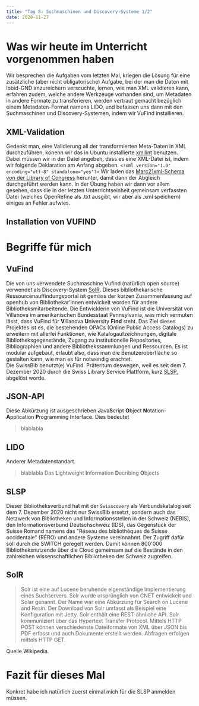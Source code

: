 ```yaml
---
title: "Tag 8: Suchmaschinen und Discovery-Systeme 1/2"
date: 2020-11-27
---
```


# Was wir heute im Unterricht vorgenommen haben
Wir besprechen die Aufgaben vom letzten Mal, kriegen die Lösung für eine zusätzliche (aber nicht obligatorische) Aufgabe, bei der man die Daten mit lobid-GND anzureichern verscuchte, lernen, wie man XML validieren kann, erfahren zudem, welche andere Werkzeuge vorhanden sind, um Metadaten in andere Formate zu transferieren, werden vertraut gemacht bezüglich einem Metadaten-Format namens LIDO, und befassen uns dann mit den Suchmaschinen und Discovery-Systemen, indem wir VuFind installieren. 

## XML-Validation
Gedenkt man, eine Validierung all der transformierten Meta-Daten in XML durchzuführen, könenn wir das in Ubuntu installierte [xmllint](https://en.wikipedia.org/wiki/Libxml2) benutzen. Dabei müssen wir in der Datei angeben, dass es eine XML-Datei ist, indem wir folgende Deklaration am Anfang abgeben. 
`<?xml version="1.0" encoding="utf-8" standalone="yes"?>`
Wir laden das [Marc21xml-Schema von der Library of Congress](https://www.loc.gov/standards/marcxml/schema/MARC21slim.xsd) herunter, damit dann der Abgleich durchgeführt werden kann. 
In der Übung haben wir dann vor allem gesehen, dass die in der letzten Unterrichtseinheit gemeinsam verfassten Datei (welches OpenRefine als .txt ausgibt, wir aber als .xml speichern) einiges an Fehler aufwies. 

## Installation von VUFIND

# Begriffe für mich

## VuFind
Die von uns verwendete Suchmaschine Vufind (natürlich open source) verwendet als Discovery-System [SolR](#SolR). Dieses bibliothekarische Ressourcenauffindungsportal ist gemäss der kurzen Zusammenfassung auf openhub von Bibliothekar'innen entwickelt worden für andere Bibliotheksmitarbeitende. Die Entwicklerin von VuFind ist die Universität von Villanova im amerikanischen Bundesstaat Pennsylvania, was mich vermuten lässt, dass VuFind für **V**illanova **U**niversity **Find** steht. 
Das Ziel dieses Projektes ist es, die bestehenden OPACs (Online Public Access Catalogs) zu erweitern mit allerlei Funktionen, wie Katalogaufzeichnungen, digitale Bibliotheksgegenstände, Zugang zu institutionelle Repositories, Bibliographien und andere Bibliothekssammlungen und Ressourcen. Es ist modular aufgebaut, erlaubt also, dass man die Benutzeroberfläche so gestalten kann, wie man es für notwendig erachtet.  
Die SwissBib benutzt(e) VuFind. Präteritum deswegen, weil es seit dem 7. Dezember 2020 durch die Swiss Library Service Plattform, kurz [SLSP](#SLSP), abgelöst worde. 


## JSON-API
Diese Abkürzung ist ausgeschrieben **J**ava**S**cript **O**bject **N**otation-**A**pplication **P**rogramming **I**nterface. 
Dies bedeutet 
> blablabla

## LIDO
Anderer Metadatenstandart. 
> blablabla
Das **L**ightweight **I**nformation **D**ecribing **O**bjects

## SLSP
Dieser Bibliotheksverbund hat mit der `Swisscovery` als Verbundskatalog seit dem 7. Dezember 2020 nicht nur SwissBib ersetzt, sondern auch das Netzwerk von Bibliotheken und Informationsstellen in der Schweiz (NEBIS), den Informationsverbund Deutschschweiz (IDS), das Gegenstück der Suisse Romand namens das "Réseau des bibliothèques de Suisse occidentale" (RÉRO) und andere Systeme vereinnahmt. Der Zugriff dafür soll durch die SWITCH geregelt werden. Damit können 800'000 Bibliotheksnutzende über die Cloud gemeinsam auf die Bestände in den zahlreichen wissenschaftlichen Bibliotheken der Schweiz zugreifen. 

## SolR
>Solr ist eine auf Lucene beruhende eigenständige Implementierung eines Suchservers. Solr wurde ursprünglich von CNET entwickelt und Solar genannt. Der Name war eine Abkürzung für Search on Lucene and Resin. Der Download von Solr umfasst als Beispiel eine Konfiguration mit Jetty. Solr enthält eine REST-ähnliche API. Solr kommuniziert über das Hypertext Transfer Protocol. Mittels HTTP POST können verschiedenste Dateiformate von XML über JSON bis PDF erfasst und auch Dokumente erstellt werden. Abfragen erfolgen mittels HTTP GET. 

Quelle Wikipedia. 


# Fazit für dieses Mal
Konkret habe ich natürlich zuerst einmal mich für die SLSP anmelden müssen. 





